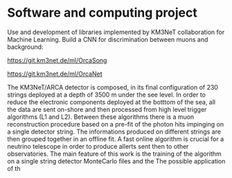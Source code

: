 # Software and computing project
Use and development of libraries implemented by KM3NeT collaboration for Machine Learning. Build a CNN for discrimination between muons and background:

https://git.km3net.de/ml/OrcaSong

https://git.km3net.de/ml/OrcaNet

The KM3NeT/ARCA detector is composed, in its final configuration of 230 strings deployed at a depth of 3500 m under the see level. In order to reduce the electronic components deployed at the botttom of the sea, all the data are sent on-shore and then processed from high level trigger algorithms (L1 and L2). Between these algorithms there is a muon reconstruction procedure based on a pre-fit of the photon hits impinging on a single detector string. The informations produced on different strings are then grouped together in an offline fit. A fast online algorithm is crucial for a neutrino telescope in order to produce allerts sent then to other observatories.  The main feature of this work is the training of the algorithm on a single string detector MonteCarlo files and the 
The possible application of th

